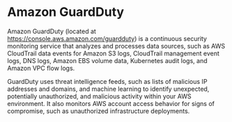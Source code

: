 # Amazon GuardDuty

Amazon GuardDuty (located at https://console.aws.amazon.com/guardduty) is a continuous security monitoring service that analyzes and processes data sources, such as AWS CloudTrail data events for Amazon S3 logs, CloudTrail management event logs, DNS logs, Amazon EBS volume data, Kubernetes audit logs, and Amazon VPC flow logs. 

GuardDuty uses threat intelligence feeds, such as lists of malicious IP addresses and domains, and machine learning to identify unexpected, potentially unauthorized, and malicious activity within your AWS environment. It also monitors AWS account access behavior for signs of compromise, such as unauthorized infrastructure deployments.
